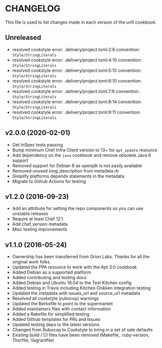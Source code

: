 # CHANGELOG

This file is used to list changes made in each version of the unfi cookbook.

## Unreleased

- resolved cookstyle error: .delivery/project.toml:2:8 convention: `Style/StringLiterals`
- resolved cookstyle error: .delivery/project.toml:4:10 convention: `Style/StringLiterals`
- resolved cookstyle error: .delivery/project.toml:5:13 convention: `Style/StringLiterals`
- resolved cookstyle error: .delivery/project.toml:6:10 convention: `Style/StringLiterals`
- resolved cookstyle error: .delivery/project.toml:7:9 convention: `Style/StringLiterals`
- resolved cookstyle error: .delivery/project.toml:8:14 convention: `Style/StringLiterals`
- resolved cookstyle error: .delivery/project.toml:9:11 convention: `Style/StringLiterals`

## v2.0.0 (2020-02-01)

- Get InSpec tests passing
- Bump minimum Chef Infra Client version to 13+ for `apt_update` resource
- Add dependency on the `java` cookbook and remove obsolete Java 6 support
- Removed support for Debian 8 as openjdk is not easily available
- Removed unused long_description from metadata.rb
- Simplify platforms depends statements in the metadata
- Migrate to Github Actions for testing

## v1.2.0 (2016-09-23)

- Add an attribute for setting the repo components so you can use unstable releases
- Require at least Chef 12.1
- Add chef_version metadata
- Misc testing improvements

## v1.1.0 (2016-05-24)

- Ownership has been transferred from Orion Labs. Thanks for all the original work folks.
- Updated the PPA resource to work with the Apt 3.0 cookbook
- Added Debian as a supported platform
- Added contributing and testing docs
- Added Debian and Ubuntu 16.04 to the Test Kitchen config
- Added testing in Travis including Kitchen-Dokken integration testing
- Updated the metadata with issues_url and source_url metadata
- Resolved all cookstyle (rubocop) warnings
- Updated the Berksfile to point to the supermarket
- Added maintainers files with contact information
- Added a Rakefile for simplified testing
- Added Github templates for PRs and Issues
- Updated testing deps to the latest versions
- Changed from Rubocop to Cookstyle to bring in a set of sale defaults
- Existing build / CI files have been removed (Makefile, .ruby-version, Thorfile, Vagrantfile)
